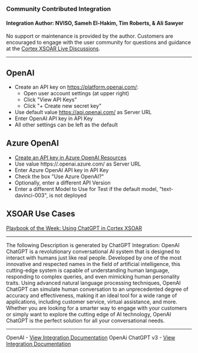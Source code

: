 ### Community Contributed Integration
 #### Integration Author: NVISO, Sameh El-Hakim, Tim Roberts, & Ali Sawyer
 No support or maintenance is provided by the author. Customers are encouraged to engage with the user community for questions and guidance at the [Cortex XSOAR Live Discussions](https://live.paloaltonetworks.com/t5/cortex-xsoar-discussions/bd-p/Cortex_XSOAR_Discussions).
***
## OpenAI
- Create an API key on https://platform.openai.com/: 
  - Open user account settings (at upper right)
  - Click "View API Keys"
  - Click "+ Create new secret key"
- Use default value https://api.openai.com/ as Server URL
- Enter OpenAI API key in API Key
- All other settings can be left as the default

## Azure OpenAI
- [Create an API key in Azure OpenAI Resources](https://learn.microsoft.com/en-us/azure/cognitive-services/openai/quickstart?tabs=command-line&pivots=rest-api)
- Use value https://<your-resource-name>.openai.azure.com/ as Server URL
- Enter Azure OpenAI API key in API Key
- Check the box "Use Azure OpenAI?"
- Optionally, enter a different API Version
- Enter a different Model to Use for Test if the default model, "text-davinci-003", is not deployed

## XSOAR Use Cases
[Playbook of the Week: Using ChatGPT in Cortex XSOAR](https://www.paloaltonetworks.com/blog/security-operations/using-chatgpt-in-cortex-xsoar/)

---
The following Description is generated by ChatGPT Integration:
OpenAI ChatGPT is a revolutionary conversational AI system that is designed to interact with humans just like real people. Developed by one of the most innovative and respected names in the field of artificial intelligence, this cutting-edge system is capable of understanding human language, responding to complex queries, and even mimicking human personality traits. Using advanced natural language processing techniques, OpenAI ChatGPT can simulate human conversation to an unprecedented degree of accuracy and effectiveness, making it an ideal tool for a wide range of applications, including customer service, virtual assistance, and more. Whether you are looking for a smarter way to engage with your customers or simply want to explore the cutting edge of AI technology, OpenAI ChatGPT is the perfect solution for all your conversational needs.

---
OpenAI - [View Integration Documentation](https://xsoar.pan.dev/docs/reference/integrations/open-ai)
OpenAi ChatGPT v3 - [View Integration Documentation](https://xsoar.pan.dev/docs/reference/integrations/open-ai-chat-gpt-v3)
